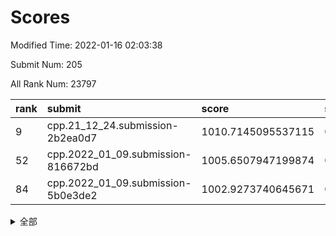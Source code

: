 # Scores

Modified Time: 2022-01-16 02:03:38

Submit Num: 205

All Rank Num: 23797

| rank |               submit               |       score        |       sigma        | pk_num |
| :--- | :--------------------------------- | :----------------- | :----------------- | :----- |
| 9    | cpp.21_12_24.submission-2b2ea0d7   | 1010.7145095537115 | 0.7771815479803909 | 468    |
| 52   | cpp.2022_01_09.submission-816672bd | 1005.6507947199874 | 0.7151887113569136 | 459    |
| 84   | cpp.2022_01_09.submission-5b0e3de2 | 1002.9273740645671 | 0.717699145846285  | 460    |


<details>
<summary>全部</summary>

| rank |                 submit                 |       score        |       sigma        | pk_num |
| :--- | :------------------------------------- | :----------------- | :----------------- | :----- |
| 1    | gobigger.level_3.submission_level_3_9  | 1011.706723297698  | 0.7803385692329308 | 467    |
| 2    | gobigger.level_3.submission_level_3_25 | 1011.4428224946245 | 0.7967098994386476 | 463    |
| 3    | gobigger.level_3.submission_level_3_41 | 1011.1220053409385 | 0.7763252078567985 | 458    |
| 4    | gobigger.level_3.submission_level_3_31 | 1011.0715473262743 | 0.7538317849061519 | 467    |
| 5    | gobigger.level_3.submission_level_3_38 | 1011.0678107794095 | 0.756750598535774  | 461    |
| 6    | gobigger.level_3.submission_level_3_16 | 1011.0533917897455 | 0.7541741918582986 | 463    |
| 7    | gobigger.level_3.submission_level_3_34 | 1010.912413755081  | 0.7627047236865067 | 464    |
| 8    | gobigger.level_3.submission_level_3_12 | 1010.7874384412272 | 0.7764875594405727 | 467    |
| 9    | cpp.21_12_24.submission-2b2ea0d7       | 1010.7145095537115 | 0.7771815479803909 | 468    |
| 10   | gobigger.level_3.submission_level_3_37 | 1010.7117624463839 | 0.7947917901177394 | 453    |
| 11   | gobigger.level_3.submission_level_3_43 | 1010.6993722642413 | 0.7551205651065005 | 460    |
| 12   | gobigger.level_3.submission_level_3_2  | 1010.6372182249994 | 0.7502379939045699 | 471    |
| 13   | gobigger.level_3.submission_level_3_35 | 1010.5624716527033 | 0.7715356546933053 | 464    |
| 14   | gobigger.level_3.submission_level_3_47 | 1010.4191797493058 | 0.7735647632569512 | 466    |
| 15   | gobigger.level_3.submission_level_3_10 | 1010.3806816229877 | 0.762400538780141  | 465    |
| 16   | gobigger.level_3.submission_level_3_11 | 1010.3000223535385 | 0.7507620132065393 | 466    |
| 17   | gobigger.level_3.submission_level_3_20 | 1010.2797486541081 | 0.747234312392295  | 464    |
| 18   | gobigger.level_3.submission_level_3_17 | 1010.2075416511021 | 0.7486442738612866 | 471    |
| 19   | gobigger.level_3.submission_level_3_7  | 1010.1603910931028 | 0.7420659836487064 | 469    |
| 20   | gobigger.level_3.submission_level_3_39 | 1010.0707990569435 | 0.74985874130246   | 469    |
| 21   | gobigger.level_3.submission_level_3_27 | 1009.9902537227974 | 0.760673203675612  | 468    |
| 22   | gobigger.level_3.submission_level_3_30 | 1009.9578998562496 | 0.7487056227930393 | 465    |
| 23   | gobigger.level_3.submission_level_3_36 | 1009.9272738830267 | 0.7527570261665041 | 463    |
| 24   | gobigger.level_3.submission_level_3_42 | 1009.9112168003672 | 0.7547582927006206 | 464    |
| 25   | gobigger.level_3.submission_level_3_0  | 1009.8812314403636 | 0.7844131195416634 | 465    |
| 26   | gobigger.level_3.submission_level_3_21 | 1009.8429579766225 | 0.7620857374949669 | 464    |
| 27   | gobigger.level_3.submission_level_3_18 | 1009.8073533206078 | 0.7498729610055591 | 469    |
| 28   | gobigger.level_3.submission_level_3_6  | 1009.8007823659065 | 0.7489168654474035 | 465    |
| 29   | gobigger.level_3.submission_level_3_26 | 1009.7296888458652 | 0.7553379250268059 | 463    |
| 30   | gobigger.level_3.submission_level_3_40 | 1009.7123709103515 | 0.768136499331612  | 461    |
| 31   | gobigger.level_3.submission_level_3_1  | 1009.6610978394781 | 0.7542172619413119 | 466    |
| 32   | gobigger.level_3.submission_level_3_14 | 1009.5769521642646 | 0.7491907369459185 | 463    |
| 33   | gobigger.level_3.submission_level_3_48 | 1009.5024050820765 | 0.7517782496792096 | 465    |
| 34   | gobigger.level_3.submission_level_3_3  | 1009.4200562064276 | 0.7671813810514643 | 464    |
| 35   | gobigger.level_3.submission_level_3_45 | 1009.386873044464  | 0.734153742273934  | 462    |
| 36   | gobigger.level_3.submission_level_3_32 | 1009.3825241091876 | 0.7790581827277027 | 465    |
| 37   | gobigger.level_3.submission_level_3_13 | 1009.3628979528763 | 0.7597652371707869 | 467    |
| 38   | gobigger.level_3.submission_level_3_24 | 1009.3352984248146 | 0.7461279460751195 | 468    |
| 39   | gobigger.level_3.submission_level_3_33 | 1009.2870866990999 | 0.7642710779913848 | 464    |
| 40   | gobigger.level_3.submission_level_3_15 | 1009.2306960765496 | 0.7509823555638971 | 465    |
| 41   | gobigger.level_3.submission_level_3_5  | 1009.0875500447488 | 0.7556672916922229 | 464    |
| 42   | gobigger.level_3.submission_level_3_44 | 1008.9866449485306 | 0.7517712801758422 | 469    |
| 43   | gobigger.level_3.submission_level_3_46 | 1008.8924321577282 | 0.7429860836521065 | 464    |
| 44   | gobigger.level_3.submission_level_3_29 | 1008.8830819164601 | 0.7467907777590678 | 466    |
| 45   | gobigger.level_3.submission_level_3_8  | 1008.8523608468392 | 0.7750950164925072 | 457    |
| 46   | gobigger.level_3.submission_level_3_49 | 1008.7392509955348 | 0.7496724459468035 | 462    |
| 47   | gobigger.level_3.submission_level_3_19 | 1008.6390435123826 | 0.7612314045828641 | 462    |
| 48   | gobigger.level_3.submission_level_3_23 | 1008.5868116295072 | 0.7616560923404946 | 467    |
| 49   | gobigger.level_3.submission_level_3_4  | 1008.5714833560872 | 0.7339232925369324 | 467    |
| 50   | gobigger.level_3.submission_level_3_28 | 1008.4702611970627 | 0.7484515508451516 | 459    |
| 51   | gobigger.level_3.submission_level_3_22 | 1007.6753266221634 | 0.7463613176057203 | 469    |
| 52   | cpp.2022_01_09.submission-816672bd     | 1005.6507947199874 | 0.7151887113569136 | 459    |
| 53   | gobigger.level_1.submission_level_1_1  | 1005.0765974495116 | 0.7105273684889746 | 466    |
| 54   | gobigger.level_1.submission_level_1_38 | 1004.7150895454619 | 0.7144610236104377 | 463    |
| 55   | gobigger.level_1.submission_level_1_40 | 1004.454641209201  | 0.7237881821912959 | 470    |
| 56   | gobigger.level_1.submission_level_1_31 | 1004.381018067204  | 0.7164995069623789 | 465    |
| 57   | gobigger.level_1.submission_level_1_43 | 1004.1554550732546 | 0.7150984761172358 | 468    |
| 58   | gobigger.level_1.submission_level_1_24 | 1003.9523076521567 | 0.7181626004853849 | 464    |
| 59   | gobigger.level_1.submission_level_1_29 | 1003.9298777917687 | 0.7074353190343996 | 466    |
| 60   | gobigger.level_1.submission_level_1_35 | 1003.8934284445015 | 0.708328069865644  | 468    |
| 61   | gobigger.level_1.submission_level_1_48 | 1003.8034536000335 | 0.7176563702423829 | 462    |
| 62   | gobigger.level_1.submission_level_1_4  | 1003.770239092616  | 0.7101442701779035 | 474    |
| 63   | gobigger.level_1.submission_level_1_2  | 1003.7549033980158 | 0.7154097209355211 | 466    |
| 64   | gobigger.level_1.submission_level_1_13 | 1003.7423909423154 | 0.7218107060805289 | 468    |
| 65   | gobigger.level_1.submission_level_1_22 | 1003.5904713538873 | 0.7147413561538764 | 465    |
| 66   | gobigger.level_1.submission_level_1_17 | 1003.5803587005345 | 0.712584037407916  | 466    |
| 67   | gobigger.level_1.submission_level_1_7  | 1003.5582256542181 | 0.7006199820601551 | 464    |
| 68   | gobigger.level_1.submission_level_1_27 | 1003.5321020919465 | 0.7137884875600431 | 465    |
| 69   | gobigger.level_1.submission_level_1_9  | 1003.4448162557493 | 0.7207520746622733 | 472    |
| 70   | gobigger.level_1.submission_level_1_15 | 1003.4263581040605 | 0.7045847775620779 | 467    |
| 71   | gobigger.level_1.submission_level_1_14 | 1003.3903245669283 | 0.7116092483019937 | 461    |
| 72   | gobigger.level_1.submission_level_1_23 | 1003.3350544071789 | 0.7218749713794159 | 470    |
| 73   | gobigger.level_1.submission_level_1_12 | 1003.3193390555192 | 0.7171298315107568 | 464    |
| 74   | gobigger.level_1.submission_level_1_6  | 1003.2808371169374 | 0.7173517963375877 | 466    |
| 75   | gobigger.level_1.submission_level_1_18 | 1003.2594594454513 | 0.7256070475861068 | 463    |
| 76   | gobigger.level_1.submission_level_1_32 | 1003.2159193381863 | 0.7110052088602604 | 463    |
| 77   | gobigger.level_1.submission_level_1_42 | 1003.2136837998456 | 0.718147143670655  | 463    |
| 78   | gobigger.level_1.submission_level_1_46 | 1003.1756604225236 | 0.7181525591786102 | 464    |
| 79   | gobigger.level_1.submission_level_1_16 | 1003.133773948543  | 0.7276748013358375 | 467    |
| 80   | gobigger.level_1.submission_level_1_5  | 1003.1050143939115 | 0.7194918020042109 | 466    |
| 81   | gobigger.level_1.submission_level_1_33 | 1003.0993411448649 | 0.7249819385632175 | 463    |
| 82   | gobigger.level_1.submission_level_1_3  | 1002.9819892213395 | 0.7167659815859743 | 462    |
| 83   | gobigger.level_1.submission_level_1_41 | 1002.939100081778  | 0.7119519324000269 | 464    |
| 84   | cpp.2022_01_09.submission-5b0e3de2     | 1002.9273740645671 | 0.717699145846285  | 460    |
| 85   | gobigger.level_1.submission_level_1_26 | 1002.9263424366    | 0.7126008636806971 | 459    |
| 86   | gobigger.level_1.submission_level_1_25 | 1002.9156264555253 | 0.7337423987961129 | 466    |
| 87   | gobigger.level_1.submission_level_1_37 | 1002.8857952253586 | 0.7078766502719993 | 464    |
| 88   | gobigger.level_1.submission_level_1_21 | 1002.8817815045363 | 0.7119658876842636 | 465    |
| 89   | gobigger.level_1.submission_level_1_49 | 1002.8461934170688 | 0.7201026069872751 | 462    |
| 90   | gobigger.level_1.submission_level_1_20 | 1002.8242847257094 | 0.7062664225047741 | 463    |
| 91   | gobigger.level_1.submission_level_1_28 | 1002.81446004488   | 0.7159453721499887 | 465    |
| 92   | gobigger.level_1.submission_level_1_44 | 1002.6899265908503 | 0.6968028368524024 | 465    |
| 93   | gobigger.level_1.submission_level_1_47 | 1002.6796055043695 | 0.7094283392303994 | 463    |
| 94   | gobigger.level_1.submission_level_1_30 | 1002.6761339324569 | 0.7100661137496205 | 463    |
| 95   | gobigger.level_1.submission_level_1_36 | 1002.6617279055591 | 0.7092027369722445 | 461    |
| 96   | gobigger.level_1.submission_level_1_19 | 1002.6400437004542 | 0.7167745867375529 | 465    |
| 97   | gobigger.level_1.submission_level_1_0  | 1002.2658206041677 | 0.7084943158409627 | 465    |
| 98   | gobigger.level_1.submission_level_1_34 | 1002.2425761270232 | 0.7235937495979802 | 462    |
| 99   | gobigger.level_1.submission_level_1_39 | 1002.2057213936127 | 0.7241924527323977 | 465    |
| 100  | gobigger.level_1.submission_level_1_11 | 1002.1192189665937 | 0.70182167700857   | 465    |
| 101  | gobigger.level_1.submission_level_1_8  | 1002.0884741420367 | 0.710038469024331  | 459    |
| 102  | gobigger.level_1.submission_level_1_10 | 1001.6291372977726 | 0.7140961906031568 | 465    |
| 103  | gobigger.level_1.submission_level_1_45 | 1001.592711551387  | 0.7147783311206429 | 461    |
| 104  | gobigger.random.submission_random_33   | 997.2203023714458  | 0.6963745247147392 | 460    |
| 105  | gobigger.random.submission_random_3    | 997.128420921695   | 0.702194013263083  | 462    |
| 106  | gobigger.random.submission_random_11   | 996.8446098553611  | 0.7054325668026559 | 467    |
| 107  | gobigger.random.submission_random_25   | 996.7609542346083  | 0.7159714909844065 | 462    |
| 108  | gobigger.random.submission_random_17   | 996.7599302702115  | 0.7019763743288479 | 464    |
| 109  | gobigger.random.submission_random_8    | 996.7186764747412  | 0.7188144541203887 | 466    |
| 110  | gobigger.random.submission_random_10   | 996.643429621111   | 0.7142441218098464 | 462    |
| 111  | gobigger.random.submission_random_41   | 996.5157943522516  | 0.698873728041364  | 465    |
| 112  | gobigger.random.submission_random_40   | 996.5053935784747  | 0.7086041305479197 | 462    |
| 113  | gobigger.random.submission_random_46   | 996.4945017626351  | 0.704597498006183  | 466    |
| 114  | gobigger.random.submission_random_20   | 996.4694734240422  | 0.701403467274461  | 468    |
| 115  | gobigger.random.submission_random_42   | 996.4657067343608  | 0.713885044859524  | 463    |
| 116  | gobigger.random.submission_random_32   | 996.4074535862146  | 0.7207098324563478 | 462    |
| 117  | gobigger.random.submission_random_28   | 996.2826051500001  | 0.7062510244254797 | 461    |
| 118  | gobigger.random.submission_random_13   | 996.1261590441062  | 0.7061692184332746 | 467    |
| 119  | gobigger.random.submission_random_48   | 996.1210901642136  | 0.702525930701791  | 459    |
| 120  | gobigger.random.submission_random_22   | 996.0800550282056  | 0.7065663167891887 | 466    |
| 121  | gobigger.random.submission_random_0    | 996.0754363878608  | 0.7099419115365831 | 460    |
| 122  | gobigger.random.submission_random_34   | 996.0376382598525  | 0.7178809794907237 | 470    |
| 123  | gobigger.random.submission_random_6    | 996.0223119638234  | 0.7010082550705684 | 463    |
| 124  | gobigger.random.submission_random_19   | 996.0088292253663  | 0.7090824725311076 | 463    |
| 125  | gobigger.random.submission_random_30   | 995.9678692125435  | 0.7160362966511135 | 466    |
| 126  | gobigger.random.submission_random_36   | 995.9440126400006  | 0.7103983255836837 | 465    |
| 127  | gobigger.random.submission_random_9    | 995.9423241090217  | 0.706042096525441  | 457    |
| 128  | gobigger.random.submission_random_26   | 995.9348937193799  | 0.7075719295746391 | 462    |
| 129  | gobigger.random.submission_random_24   | 995.9310830452672  | 0.706992753853601  | 460    |
| 130  | gobigger.random.submission_random_18   | 995.8745735183433  | 0.702393001243961  | 466    |
| 131  | gobigger.random.submission_random_44   | 995.8185195709269  | 0.7158987679547529 | 468    |
| 132  | gobigger.random.submission_random_39   | 995.7947809941534  | 0.7034950046531581 | 459    |
| 133  | gobigger.random.submission_random_2    | 995.7457814990565  | 0.7017237774507293 | 463    |
| 134  | gobigger.random.submission_random_35   | 995.71236610576    | 0.7120159861162142 | 467    |
| 135  | gobigger.random.submission_random_14   | 995.7065878581775  | 0.7036779885022062 | 468    |
| 136  | gobigger.random.submission_random_43   | 995.6432756594425  | 0.7160067442307442 | 463    |
| 137  | gobigger.random.submission_random_38   | 995.5889565361044  | 0.7124448055735993 | 462    |
| 138  | gobigger.random.submission_random_7    | 995.5650237037573  | 0.7153889476157629 | 468    |
| 139  | gobigger.random.submission_random_47   | 995.5388013836933  | 0.7122147927073113 | 466    |
| 140  | gobigger.random.submission_random_12   | 995.5188534095103  | 0.7116641335498779 | 465    |
| 141  | gobigger.random.submission_random_15   | 995.5178415631495  | 0.7088713235315314 | 467    |
| 142  | gobigger.random.submission_random_49   | 995.5012331657942  | 0.7137206481096493 | 463    |
| 143  | gobigger.random.submission_random_21   | 995.3529972367388  | 0.7153714996987062 | 463    |
| 144  | gobigger.random.submission_random_31   | 995.2856155623513  | 0.701991211847861  | 466    |
| 145  | gobigger.random.submission_random_45   | 995.2666390941635  | 0.7097745765855039 | 462    |
| 146  | gobigger.random.submission_random_5    | 995.2631141898396  | 0.7109457988398322 | 464    |
| 147  | gobigger.random.submission_random_29   | 995.1286451872303  | 0.7073368036295081 | 460    |
| 148  | gobigger.random.submission_random_37   | 995.0896141471272  | 0.7198870244412542 | 460    |
| 149  | gobigger.random.submission_random_1    | 995.0544927478054  | 0.7059064675856248 | 461    |
| 150  | gobigger.level_2.submission_level_2_29 | 995.0355126061975  | 0.7231552697544368 | 463    |
| 151  | gobigger.random.submission_random_16   | 994.9455405288436  | 0.7067742753708031 | 468    |
| 152  | gobigger.random.submission_random_4    | 994.7213169774483  | 0.7126182017513739 | 466    |
| 153  | gobigger.random.submission_random_23   | 994.7000814703888  | 0.7187438058279305 | 465    |
| 154  | gobigger.random.submission_random_27   | 994.4943281808045  | 0.7208384435122795 | 462    |
| 155  | gobigger.level_2.submission_level_2_44 | 994.0078685939297  | 0.7394123851484395 | 470    |
| 156  | gobigger.level_2.submission_level_2_40 | 993.8020268056689  | 0.7420169984537204 | 463    |
| 157  | gobigger.level_2.submission_level_2_42 | 993.7153002372366  | 0.7322135770704692 | 464    |
| 158  | gobigger.level_2.submission_level_2_11 | 993.6004459842487  | 0.7297234230977675 | 464    |
| 159  | gobigger.level_2.submission_level_2_37 | 993.5712761337666  | 0.7294156020405232 | 463    |
| 160  | gobigger.level_2.submission_level_2_36 | 993.4880172409684  | 0.720381884611771  | 466    |
| 161  | gobigger.level_2.submission_level_2_9  | 993.0257887403836  | 0.7241373953964026 | 468    |
| 162  | gobigger.level_2.submission_level_2_30 | 992.9536874110017  | 0.734820705895712  | 462    |
| 163  | gobigger.level_2.submission_level_2_35 | 992.9004641398918  | 0.7305693898051966 | 467    |
| 164  | gobigger.level_2.submission_level_2_1  | 992.8518697784997  | 0.7288944959266362 | 461    |
| 165  | gobigger.level_2.submission_level_2_39 | 992.8061394927533  | 0.7285289700731407 | 456    |
| 166  | gobigger.level_2.submission_level_2_46 | 992.7864539446508  | 0.7481407397113813 | 470    |
| 167  | gobigger.level_2.submission_level_2_19 | 992.6719903755393  | 0.735703345553127  | 467    |
| 168  | gobigger.level_2.submission_level_2_13 | 992.6358035343025  | 0.7243258137068831 | 465    |
| 169  | gobigger.level_2.submission_level_2_47 | 992.5732054687735  | 0.7601810556044161 | 465    |
| 170  | gobigger.level_2.submission_level_2_20 | 992.5668615590531  | 0.7375495335146901 | 465    |
| 171  | gobigger.level_2.submission_level_2_34 | 992.547412794548   | 0.7452769268446381 | 467    |
| 172  | gobigger.level_2.submission_level_2_31 | 992.5200651359164  | 0.7362484679030246 | 467    |
| 173  | gobigger.level_2.submission_level_2_21 | 992.4960014980444  | 0.7464010651997824 | 467    |
| 174  | gobigger.level_2.submission_level_2_0  | 992.463576655762   | 0.7370512792513421 | 461    |
| 175  | gobigger.level_2.submission_level_2_10 | 992.4449341676391  | 0.7352367525399649 | 463    |
| 176  | gobigger.level_2.submission_level_2_24 | 992.2510137803882  | 0.723700051576219  | 462    |
| 177  | gobigger.level_2.submission_level_2_41 | 992.2033284128967  | 0.7482138617950681 | 465    |
| 178  | gobigger.level_2.submission_level_2_32 | 992.2029759463875  | 0.756981099936002  | 464    |
| 179  | gobigger.level_2.submission_level_2_49 | 992.2009627239937  | 0.7570598913106177 | 461    |
| 180  | gobigger.level_2.submission_level_2_3  | 992.068770257021   | 0.7266709578001547 | 465    |
| 181  | gobigger.level_2.submission_level_2_14 | 992.0241656702532  | 0.7468293083233375 | 464    |
| 182  | gobigger.level_2.submission_level_2_45 | 991.9884373672152  | 0.7609499498195204 | 467    |
| 183  | gobigger.level_2.submission_level_2_5  | 991.8040595691908  | 0.7504643767323459 | 460    |
| 184  | gobigger.level_2.submission_level_2_15 | 991.7631946613643  | 0.7541768893303398 | 467    |
| 185  | gobigger.level_2.submission_level_2_4  | 991.7462632407482  | 0.7464374119656645 | 461    |
| 186  | gobigger.level_2.submission_level_2_2  | 991.7059977341896  | 0.7445395300706289 | 458    |
| 187  | gobigger.level_2.submission_level_2_38 | 991.6356081669179  | 0.7380661257758665 | 466    |
| 188  | gobigger.level_2.submission_level_2_28 | 991.5499820392264  | 0.7395252747971575 | 467    |
| 189  | gobigger.level_2.submission_level_2_18 | 991.5325747518182  | 0.7536066190276183 | 462    |
| 190  | gobigger.level_2.submission_level_2_16 | 991.5234591221397  | 0.7578277092277853 | 468    |
| 191  | gobigger.level_2.submission_level_2_12 | 991.5171160766081  | 0.7407904891530029 | 466    |
| 192  | gobigger.level_2.submission_level_2_33 | 991.5078012155313  | 0.7417193991143064 | 460    |
| 193  | gobigger.level_2.submission_level_2_17 | 991.4848689306601  | 0.7662730749789836 | 468    |
| 194  | gobigger.level_2.submission_level_2_26 | 991.2430692318918  | 0.7517363139341022 | 468    |
| 195  | gobigger.level_2.submission_level_2_8  | 991.2270177406695  | 0.7707094119293522 | 461    |
| 196  | gobigger.level_2.submission_level_2_48 | 991.0969820753862  | 0.7432267892543858 | 462    |
| 197  | gobigger.level_2.submission_level_2_22 | 990.6652588382857  | 0.7635162803880771 | 464    |
| 198  | gobigger.level_2.submission_level_2_23 | 990.6391612181964  | 0.7527520133922312 | 467    |
| 199  | gobigger.level_2.submission_level_2_25 | 990.6327492017532  | 0.7838581254596615 | 463    |
| 200  | gobigger.level_2.submission_level_2_27 | 990.6170190672054  | 0.7619013267576775 | 463    |
| 201  | gobigger.level_2.submission_level_2_6  | 990.6133052876844  | 0.7764652753548258 | 464    |
| 202  | gobigger.level_2.submission_level_2_43 | 990.6005809788475  | 0.7563041067033237 | 468    |
| 203  | gobigger.level_2.submission_level_2_7  | 990.5174652783422  | 0.7581640233762962 | 463    |
| 204  | gobigger.none.submission_none_1        | 978.575993911504   | 1.1993479128777098 | 464    |
| 205  | gobigger.none.submission_none_0        | 975.5213787285587  | 1.409591690286969  | 464    |

</details>